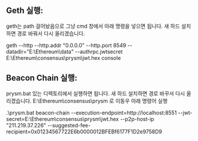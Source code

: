## Geth 실행: 

geth는 path 걸어놨음으로 그냥 cmd 창에서 아래 명령을 넣으면 됩니다. 새 하드 설치하면 경로 바꿔서 다시 올리겠습니다. 

geth --http --http.addr "0.0.0.0" --http.port 8549 --datadir="E:\Ethereum\data" --authrpc.jwtsecret E:\Ethereum\consensus\prysm\jwt.hex console

## Beacon Chain 실행: 

prysm.bat 있는 디렉토리에서 실행하면 됩니다. 새 하드 설치하면 경로 바꾸서 다시 올리겠습니다. 
E:\Ethereum\consensus\prysm 로 이동우 아래 명령어 실행

.\prysm.bat beacon-chain --execution-endpoint=http://localhost:8551 --jwt-secret=E:\Ethereum\consensus\prysm\jwt.hex --p2p-host-ip "211.219.37.226" --suggested-fee-recipient=0x01234567722E6b0000012BFEBf6177F1D2e9758D9
